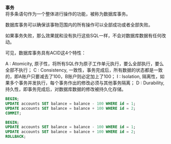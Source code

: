 **事务**    
将多条语句作为一个整体进行操作的功能，被称为数据库事务。    

数据库事务可以确保该事物范围内的所有操作可以全部成功或者全部失败。  

如果事务失败，那么效果就和没有执行这些SQL一样，不会对数据库数据有任何改动。 

可见，数据库事务具有ACID这4个特性： 

A : Atomicity, 原子性，将所有SQL作为原子工作单元执行，要么全部执行，要么全部不执行；
C : Consistency, 一致性，事务完成后，所有数据的状态都是一致的，即A账户只要减去了100，B账户则必定加上了100；
I : Isolation, 隔离性，如果多个事务并发执行，每个事务作出的修改必须与其他事务隔离；
D : Durability, 持久性，即事务完成后，对数据库数据的修改被持久化存储。

```sql
BEGIN;
UPDATE accounts SET balance = balance - 100 WHERE id = 1;
UPDATE accounts SET balance = balance + 100 WHERE id = 2;
COMMIT;
```

```sql
BEGIN;
UPDATE accounts SET balance = balance - 100 WHERE id = 1;
UPDATE accounts SET balance = balance + 100 WHERE id = 2;
ROLLBACK;
```